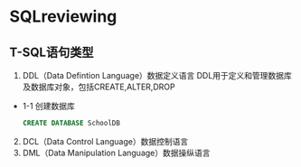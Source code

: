 # SQLreviewing

## T-SQL语句类型
1. DDL（Data Defintion Language）数据定义语言
DDL用于定义和管理数据库及数据库对象，包括CREATE,ALTER,DROP<br>
+ 1-1 创建数据库<br>
    ```SQL
    CREATE DATABASE SchoolDB
    ```
  

2. DCL（Data Control Language）数据控制语言
3. DML（Data Manipulation Language）数据操纵语言
